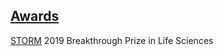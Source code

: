 ## [Awards](#awards)

[STORM][1]
2019 Breakthrough Prize in Life Sciences

[1]: ../glossary_S.md#storm "STochastic Optical Reconstruction Microscopy"
